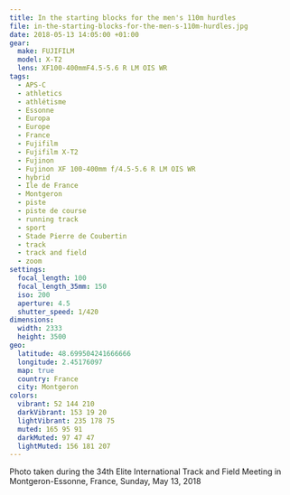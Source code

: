 ```yaml
---
title: In the starting blocks for the men's 110m hurdles
file: in-the-starting-blocks-for-the-men-s-110m-hurdles.jpg
date: 2018-05-13 14:05:00 +01:00
gear:
  make: FUJIFILM
  model: X-T2
  lens: XF100-400mmF4.5-5.6 R LM OIS WR
tags:
  - APS-C
  - athletics
  - athlétisme
  - Essonne
  - Europa
  - Europe
  - France
  - Fujifilm
  - Fujifilm X-T2
  - Fujinon
  - Fujinon XF 100-400mm f/4.5-5.6 R LM OIS WR
  - hybrid
  - Ile de France
  - Montgeron
  - piste
  - piste de course
  - running track
  - sport
  - Stade Pierre de Coubertin
  - track
  - track and field
  - zoom
settings:
  focal_length: 100
  focal_length_35mm: 150
  iso: 200
  aperture: 4.5
  shutter_speed: 1/420
dimensions:
  width: 2333
  height: 3500
geo:
  latitude: 48.699504241666666
  longitude: 2.45176097
  map: true
  country: France
  city: Montgeron
colors:
  vibrant: 52 144 210
  darkVibrant: 153 19 20
  lightVibrant: 235 178 75
  muted: 165 95 91
  darkMuted: 97 47 47
  lightMuted: 156 181 207
---
```


Photo taken during the 34th Elite International Track and Field Meeting in Montgeron-Essonne, France, Sunday, May 13, 2018
